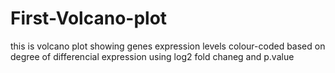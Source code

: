 # First-Volcano-plot
this is volcano plot showing genes expression levels colour-coded based on degree of differencial expression using log2 fold chaneg and p.value
